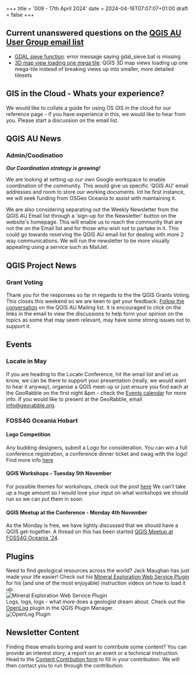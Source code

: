 +++
title = '009 - 17th April 2024'
date = 2024-04-16T07:07:07+01:00
draft = false
+++

## Current unanswered questions on the [QGIS AU User Group email list](https://groups.google.com/g/australian-qgis-user-group)
- [GDAL sieve function](https://groups.google.com/g/australian-qgis-user-group/c/4jzrFbTC8os/m/CCPfuNieBgAJ): error message saying gdal_sieve.bat is missing
- [3D map view loading one mega tile](https://groups.google.com/g/australian-qgis-user-group/c/_if7K8JgZ6k/m/PdHleClgAAAJ): QGIS 3D map views loading up one mega-tile instead of breaking views up into smaller, more detailed tilesets

## GIS in the Cloud - Whats your experience?
We would like to collate a guide for using OS GIS in the cloud for our reference page - íf you have experience in this, we would like to hear from you. Please start a discussion on the email list.   

## QGIS AU News
### Admin/Coodination
***Our Coordination strategy is growing!***

We are looking at setting up our own Google workspace to enable coordination of the community. This would give us specific 'QGIS AU' email addresses and room to store our working documents. Int he first instance, we will seek funding from OSGeo Oceania to assist with maintaining it.   

We are also considering separating out the Weekly Newsletter from the QGIS AU Email list through a 'sign-up for the Newsletter' button on the website's homepage. This will enable us to reach the community that are not the on the Email list and for those who wish not to partake in it. This could go towards reserving the QGIS AU email list for dealing with more 2 way communications. We will run the newsletter to be more visually appealing using a service such as MailJet.  

## QGIS Project News
### Grant Voting
Thank you for the responses so far in regards to the the QGIS Grants Voting. This closes this weekend so we are keen to get your feedback. [Follow the conversation](https://groups.google.com/g/australian-qgis-user-group/c/AfHBMXh42JQ/m/k6yY2RBDBAAJ) on the QGIS AU Mailing list. It is encouraged to click on the links in the email to view the discussions to help form your opinion on the topics as some that may seem relevant, may have some strong issues not to support it. 

## Events
### Locate in May
If you are heading to the Locate Conference, hit the email list and let us know, we can be there to support your presentation (really, we would want to hear it anyway), organise a QGIS meet-up or just ensure you find each at the GeoRabble on the first night &pm - check the [Events calendar](https://qgis-australia.org/events/) for more info. If you would like to present at the GeoRabble, email  info@georabble.org.  

### FOSS4G Oceania Hobart
#### Logo Competition
Any budding designers, submit a Logo for consideration. You can win a full conference registration, a conference dinner ticket and swag with the logo! Find more info [here](https://2024.foss4g-oceania.org/#/logo-competition)
#### QGIS Workshops - Tuesday 5th November
For possible themes for workshops, check out the post [here](https://qgis-australia.org/posts/post-007/) We can't take up a huge amount so I would love your input on what workshops we should run so we can put them in soon.   
#### QGIS Meetup at the Conference - Monday 4th November
As the Monday is free, we have lightly discussed that we should have a QGIS get-together. A thread on this has been started [QGIS Meetup at FOSS4G Oceania '24](https://groups.google.com/g/australian-qgis-user-group/c/L17hRBdQPQA/m/fz3-YlAzBAAJ).    

## Plugins
Need to find geological resources across the world? Jack Maughan has just made your life easier! Check out his [Mineral Exploration Web Service Plugin](https://www.linkedin.com/posts/jack-maughan-0a7720102_qgis-geoscience-mineralexploration-activity-7183568289460051968-_77w?utm_source=share&utm_medium=member_desktop) for his (and one of the most enjoyable) instruction videos on how to load it up.  
 ![Mineral Exploration Web Service Plugin](/images/min-plugin.png)  
 Logs, logs, logs - what more does a geologist dream about. Check out the [OpenLog](https://plugins.qgis.org/plugins/openlog/) plugin in the QGIS Plugin Manager.  
  ![OpenLog Plugin](/images/openlog.jpg)  

## Newsletter Content
Finding these emails boring and want to contribute some content? You can provide an interest story, a report on an event or a technical instruction. Head to the [Content Contrbution form](https://docs.google.com/forms/d/e/1FAIpQLSc4FFY-0PEfVU4YFZRmPdCoRvXEc3bxnqvEp11MYm4j-UeDgA/viewform?usp=sharing) to fill in your contribution. We will then contact you to run through the contribution. 
